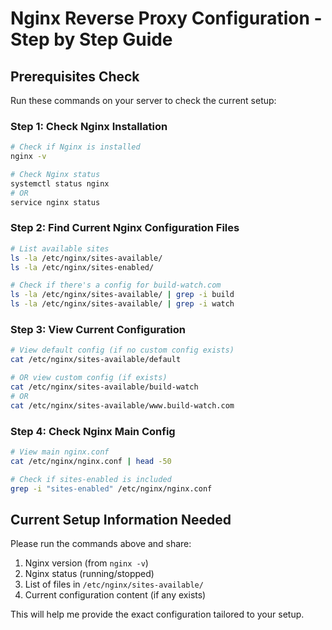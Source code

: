 # Nginx Reverse Proxy Configuration - Step by Step Guide

## Prerequisites Check

Run these commands on your server to check the current setup:

### Step 1: Check Nginx Installation

```bash
# Check if Nginx is installed
nginx -v

# Check Nginx status
systemctl status nginx
# OR
service nginx status
```

### Step 2: Find Current Nginx Configuration Files

```bash
# List available sites
ls -la /etc/nginx/sites-available/
ls -la /etc/nginx/sites-enabled/

# Check if there's a config for build-watch.com
ls -la /etc/nginx/sites-available/ | grep -i build
ls -la /etc/nginx/sites-available/ | grep -i watch
```

### Step 3: View Current Configuration

```bash
# View default config (if no custom config exists)
cat /etc/nginx/sites-available/default

# OR view custom config (if exists)
cat /etc/nginx/sites-available/build-watch
# OR
cat /etc/nginx/sites-available/www.build-watch.com
```

### Step 4: Check Nginx Main Config

```bash
# View main nginx.conf
cat /etc/nginx/nginx.conf | head -50

# Check if sites-enabled is included
grep -i "sites-enabled" /etc/nginx/nginx.conf
```

## Current Setup Information Needed

Please run the commands above and share:
1. Nginx version (from `nginx -v`)
2. Nginx status (running/stopped)
3. List of files in `/etc/nginx/sites-available/`
4. Current configuration content (if any exists)

This will help me provide the exact configuration tailored to your setup.

